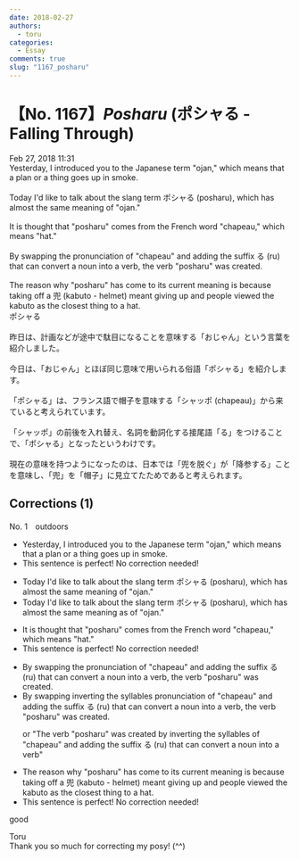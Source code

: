 ```yaml
---
date: 2018-02-27
authors:
  - toru
categories:
  - Essay
comments: true
slug: "1167_posharu"
---
```


# 【No. 1167】<strong><em>Posharu</strong></em> (ポシャる - Falling Through)
<div class="date">Feb 27, 2018 11:31</div>
<div id="post"><div id="body_show_ori">
Yesterday, I introduced you to the Japanese term "ojan," which means that a plan or a thing goes up in smoke.<br/><br/>Today I'd like to talk about the slang term ポシャる (posharu), which has almost the same meaning of "ojan."<br/><br/>It is thought that "posharu" comes from the French word "chapeau," which means "hat."<br/><br/>By swapping the pronunciation of "chapeau" and adding the suffix る (ru) that can convert a noun into a verb, the verb "posharu" was created.<br/><br/>The reason why "posharu" has come to its current meaning is because taking off a 兜 (kabuto - helmet) meant giving up and people viewed the kabuto as the closest thing to a hat.
</div></div>

<!-- more -->

<div id="post_ja"><div id="body_show_mo">
ポシャる<br/><br/>昨日は、計画などが途中で駄目になることを意味する「おじゃん」という言葉を紹介しました。<br/><br/>今日は、「おじゃん」とほぼ同じ意味で用いられる俗語「ポシャる」を紹介します。<br/><br/>「ポシャる」は、フランス語で帽子を意味する「シャッポ (chapeau)」から来ていると考えられています。<br/><br/>「シャッポ」の前後を入れ替え、名詞を動詞化する接尾語「る」をつけることで、「ポシャる」となったというわけです。<br/><br/>現在の意味を持つようになったのは、日本では「兜を脱ぐ」が「降参する」ことを意味し、「兜」を「帽子」に見立てたためであると考えられます。
</div></div>

## Corrections (1)
<div id="block"><div class="first_name"> No. 1　<span class="just_name">outdoors</span></div><div id="block2">
<ul class="correction_field">
<li class="incorrect">Yesterday, I introduced you to the Japanese term "ojan," which means that a plan or a thing goes up in smoke.</li>
<li class="corrected perfect">This sentence is perfect! No correction needed!</li>
</ul>
<ul class="correction_field">
<li class="incorrect">Today I'd like to talk about the slang term ポシャる (posharu), which has almost the same meaning of "ojan."</li>
<li class="corrected correct">
Today I'd like to talk about the slang term ポシャる (posharu), which has almost the same meaning <span class="f_blue">as</span> <span class="sline">of</span> "ojan."
</li>
</ul>
<ul class="correction_field">
<li class="incorrect">It is thought that "posharu" comes from the French word "chapeau," which means "hat."</li>
<li class="corrected perfect">This sentence is perfect! No correction needed!</li>
</ul>
<ul class="correction_field">
<li class="incorrect">By swapping the pronunciation of "chapeau" and adding the suffix る (ru) that can convert a noun into a verb, the verb "posharu" was created.</li>
<li class="corrected correct">
By <span class="sline">swapping</span> <span class="f_blue">inverting </span>the <span class="f_blue">syllables</span> <span class="sline">pronunciation</span> of "chapeau" and adding the suffix る (ru) that can convert a noun into a verb, the verb "posharu" was created.
<p class="correction_comment">or "The verb "posharu" was created by inverting the syllables of "chapeau" and adding the suffix る (ru) that can convert a noun into a verb"</p>
</li>
</ul>
<ul class="correction_field">
<li class="incorrect">The reason why "posharu" has come to its current meaning is because taking off a 兜 (kabuto - helmet) meant giving up and people viewed the kabuto as the closest thing to a hat.</li>
<li class="corrected perfect">This sentence is perfect! No correction needed!</li>
</ul>
<p class="comment_small">
 good
</p>

</div><div class="name"><span class="just_name">Toru</span><br>
Thank you so much for correcting my posy! (^^)
</div>
</div>
